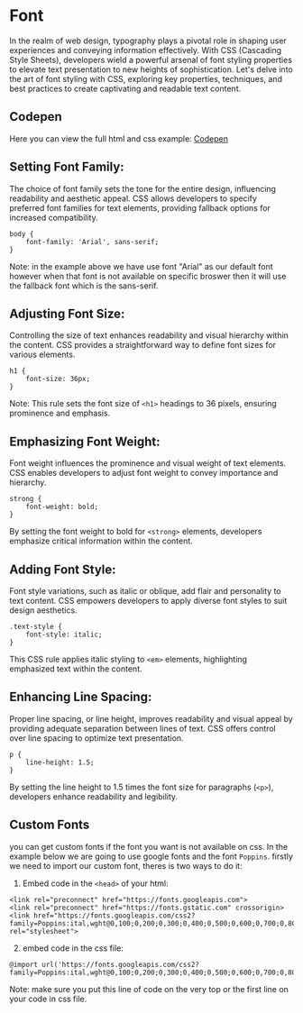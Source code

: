 # Font
In the realm of web design, typography plays a pivotal role in shaping user experiences and conveying information effectively. With CSS (Cascading Style Sheets), developers wield a powerful arsenal of font styling properties to elevate text presentation to new heights of sophistication. Let's delve into the art of font styling with CSS, exploring key properties, techniques, and best practices to create captivating and readable text content.

## Codepen
Here you can view the full html and css example: [Codepen](https://codepen.io/Fernando-Lagahit/pen/ZEZLqeN?editors=1100)


## Setting Font Family:
The choice of font family sets the tone for the entire design, influencing readability and aesthetic appeal. CSS allows developers to specify preferred font families for text elements, providing fallback options for increased compatibility.
```
body {
    font-family: 'Arial', sans-serif;
}
```
Note: in the example above we have use font "Arial" as our default font however when that font is not available on specific broswer then it will use the fallback font which is the sans-serif.
## Adjusting Font Size:
Controlling the size of text enhances readability and visual hierarchy within the content. CSS provides a straightforward way to define font sizes for various elements.
```
h1 {
    font-size: 36px;
}
```
Note: This rule sets the font size of `<h1>` headings to 36 pixels, ensuring prominence and emphasis.

## Emphasizing Font Weight:
Font weight influences the prominence and visual weight of text elements. CSS enables developers to adjust font weight to convey importance and hierarchy.
```
strong {
    font-weight: bold;
}
```
By setting the font weight to bold for `<strong>` elements, developers emphasize critical information within the content.

##  Adding Font Style:
Font style variations, such as italic or oblique, add flair and personality to text content. CSS empowers developers to apply diverse font styles to suit design aesthetics.
```
.text-style {
    font-style: italic;
}
```
This CSS rule applies italic styling to `<em>` elements, highlighting emphasized text within the content.

## Enhancing Line Spacing:
Proper line spacing, or line height, improves readability and visual appeal by providing adequate separation between lines of text. CSS offers control over line spacing to optimize text presentation.
```
p {
    line-height: 1.5;
}
```
By setting the line height to 1.5 times the font size for paragraphs (`<p>`), developers enhance readability and legibility.

## Custom Fonts
you can get custom fonts if the font you want is not available on css. In the example below we are going to use google fonts and the font `Poppins`.
firstly we need to import our custom font, theres is two ways to do it:

1. Embed code in the `<head>` of your html:
```
<link rel="preconnect" href="https://fonts.googleapis.com">
<link rel="preconnect" href="https://fonts.gstatic.com" crossorigin>
<link href="https://fonts.googleapis.com/css2?family=Poppins:ital,wght@0,100;0,200;0,300;0,400;0,500;0,600;0,700;0,800;0,900;1,100;1,200;1,300;1,400;1,500;1,600;1,700;1,800;1,900&display=swap" rel="stylesheet">
```
2. embed code in the css file:
```
@import url('https://fonts.googleapis.com/css2?family=Poppins:ital,wght@0,100;0,200;0,300;0,400;0,500;0,600;0,700;0,800;0,900;1,100;1,200;1,300;1,400;1,500;1,600;1,700;1,800;1,900&display=swap')
```
Note: make sure you put this line of code on the very top or the first line on your code in css file.




